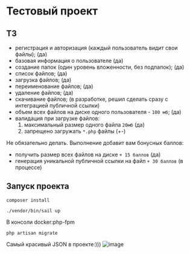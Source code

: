 # Тестовый проект
## ТЗ
- регистрация и авторизация (каждый пользователь видит свои файлы); (да)
- базовая информация о пользователе (да)
- создание папок (один уровень вложенности, без подпапок); (да)
- список файлов; (да)
- загрузка файлов; (да)
- переименование файлов; (да)
- удаление файлов; (да)
- скачивание файлов; (в разработке, решил сделать сразу с интеграцией публичной ссылки)
- объем всех файлов на диске одного пользователя - `100 мб`; (да)
- валидация при загрузке файлов: 
    1. максимальный размер одного файла `20мб` (да)
    2. запрещено загружать `*.php` файлы (+-)
    
Не обязательно делать. Выполнение добавит вам бонусных баллов:
- получить размер всех файлов на диске `+ 15 баллов` (да)
- генерация уникальной публичной ссылки на файл `+ 30 баллов` (в процессе)

## Запуск проекта

```composer install```

```./vendor/bin/sail up```

В консоли docker:php-fpm

```php artisan migrate```



Самый красивый JSON в проекте:)))
![image](https://user-images.githubusercontent.com/81085234/204304700-6d76e222-53d6-4377-a0ac-1177a9f0d978.png)

